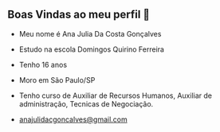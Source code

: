 ## Boas Vindas ao meu perfil 🖤

- Meu nome é Ana Julia Da Costa Gonçalves

- Estudo na escola Domingos Quirino Ferreira

- Tenho 16 anos
  
- Moro em São Paulo/SP
- Tenho curso de Auxiliar de Recursos Humanos, Auxiliar de administração, Tecnicas de Negociação.
- anajulidacgoncalves@gmail.com
